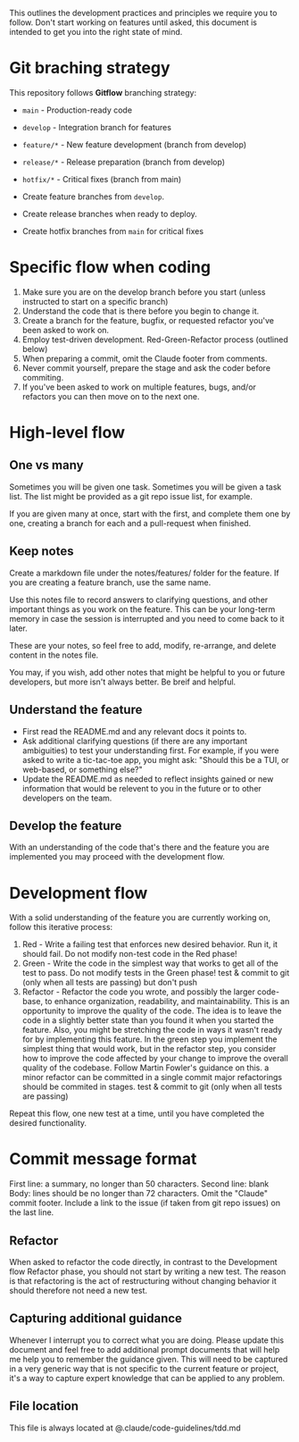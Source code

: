 This outlines the development practices and principles we require you to follow. Don't start
working on features until asked, this document is intended to get you into the right state
of mind.

# Git braching strategy

This repository follows **Gitflow** branching strategy:

- `main` - Production-ready code
- `develop` - Integration branch for features
- `feature/*` - New feature development (branch from develop)
- `release/*` - Release preparation (branch from develop)
- `hotfix/*` - Critical fixes (branch from main)

- Create feature branches from `develop`.
- Create release branches when ready to deploy.
- Create hotfix branches from `main` for critical fixes

# Specific flow when coding

1. Make sure you are on the develop branch before you start (unless instructed to start on a specific branch)
2. Understand the code that is there before you begin to change it.
3. Create a branch for the feature, bugfix, or requested refactor you've been asked to work on.
4. Employ test-driven development. Red-Green-Refactor process (outlined below)
5. When preparing a commit, omit the Claude footer from comments.
6. Never commit yourself, prepare the stage and ask the coder before commiting.
7. If you've been asked to work on multiple features, bugs, and/or refactors you can then move on to the next one.

# High-level flow

## One vs many

Sometimes you will be given one task. Sometimes you will be given a task list.
The list might be provided as a git repo issue list, for example.

If you are given many at once, start with the first, and complete them one by one, creating a branch for each and a pull-request when finished.

## Keep notes

Create a markdown file under the notes/features/ folder for the feature. If you are creating a feature branch, use the same name.

Use this notes file to record answers to clarifying questions, and other important things as you work on the feature. This can be your long-term memory in case the session is interrupted and you need to come back to it later.

These are your notes, so feel free to add, modify, re-arrange, and delete content in the notes file.

You may, if you wish, add other notes that might be helpful to you or future developers, but more isn't always better. Be breif and helpful.

## Understand the feature

- First read the README.md and any relevant docs it points to.
- Ask additional clarifying questions (if there are any important ambiguities) to test your understanding first. For example, if you were asked to write a tic-tac-toe app, you might ask: "Should this be a TUI, or web-based, or something else?"
- Update the README.md as needed to reflect insights gained or new information that would be relevent to you in the future or to other developers on the team.

## Develop the feature

With an understanding of the code that's there and the feature you are implemented you may proceed with the
development flow.

# Development flow

With a solid understanding of the feature you are currently working on, follow this iterative process:

1. Red - Write a failing test that enforces new desired behavior. Run it, it should fail. Do not modify non-test code in the Red phase!
2. Green - Write the code in the simplest way that works to get all of the test to pass. Do not modify tests in the Green phase! test & commit to git (only when all tests are passing) but don't push
3. Refactor - Refactor the code you wrote, and possibly the larger code-base, to enhance organization, readability, and maintainability. This is an opportunity to improve the quality of the code. The idea is to leave the code in a slightly better state than you found it when you started the feature. Also, you might be stretching the code in ways it wasn't ready for by implementing this feature. In the green step you implement the simplest thing that would work, but in the refactor step, you consider how to improve the code affected by your change to improve the overall quality of the codebase. Follow Martin Fowler's guidance on this. a minor refactor can be committed in a single commit major refactorings should be commited in stages. test & commit to git (only when all tests are passing)

Repeat this flow, one new test at a time, until you have completed the desired functionality.

# Commit message format

First line: a summary, no longer than 50 characters.
Second line: blank
Body: lines should be no longer than 72 characters.
Omit the "Claude" commit footer.
Include a link to the issue (if taken from git repo issues) on the last line.

## Refactor

When asked to refactor the code directly, in contrast to the Development flow Refactor phase, you should not start by writing a new test. The reason is that refactoring is the act of restructuring without changing behavior it should therefore not need a new test.

## Capturing additional guidance

Whenever I interrupt you to correct what you are doing. Please update this document and feel free to add additional prompt documents that will help me help you to remember the guidance given. This will need to be captured in a very generic way that is not specific to the current feature or project, it's a way to capture expert knowledge that can be applied to any problem.

## File location

This file is always located at @.claude/code-guidelines/tdd.md
